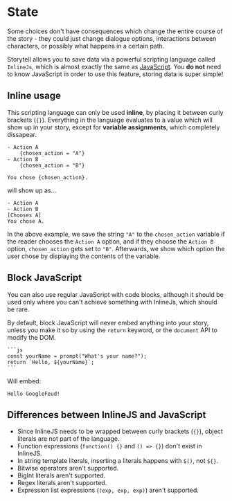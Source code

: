 
# State

Some choices don't have consequences which change the entire course of the story - they could just change dialogue options, interactions between characters, or possibly what happens in a certain path. 

Storytell allows you to save data via a powerful scripting language called `InlineJs`, which is almost exactly the same as [JavaScript](https://developer.mozilla.org/en-US/docs/Web/JavaScript). You **do not** need to know JavaScript in order to use this feature, storing data is super simple!

## Inline usage 

This scripting language can only be used **inline**, by placing it between curly brackets (`{}`). Everything in the language evaluates to a value which will show up in your story, except for **variable assignments**, which completely dissapear.

```
- Action A
    {chosen_action = "A"}
- Action B
    {chosen_action = "B"}

You chose {chosen_action}.
```

will show up as...

```
- Action A
- Action B
[Chooses A]
You chose A.
```

In the above example, we save the string `"A"` to the `chosen_action` variable if the reader chooses the `Action A` option, and if they choose the `Action B` option, `chosen_action` gets set to `"B"`. Afterwards, we show which option the user chose by displaying the contents of the variable.

## Block JavaScript

You can also use regular JavaScript with code blocks, although it should be used only where you can't achieve something with InlineJs, which should be rare.

By default, block JavaScript will never embed anything into your story, unless you make it so by using the `return` keyword, or the `document` API to modify the DOM.

````
```js
const yourName = prompt("What's your name?");
return `Hello, ${yourName}`;
```
````

Will embed:

```
Hello GoogleFeud!
```

## Differences between InlineJS and JavaScript

- Since InlineJS needs to be wrapped between curly brackets (`{}`), object literals are not part of the language.
- Function expressions (`function() {}` and `() => {}`) don't exist in InlineJS.
- In string template literals, inserting a literals happens with `$()`, not `${}`.
- Bitwise operators aren't supported.
- BigInt literals aren't supported.
- Regex literals aren't supported.
- Expression list expressions (`(exp, exp, exp)`) aren't supported.
